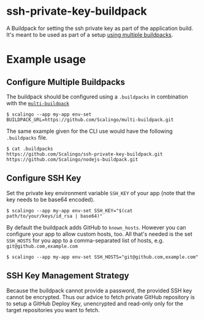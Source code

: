 # ssh-private-key-buildpack

A Buildpack for setting the ssh private key as part of the application build. It's meant to be used as part of a setup [using multiple buildpacks](https://doc.scalingo.com/platform/deployment/buildpacks/multi).

# Example usage

## Configure Multiple Buildpacks

The buildpack should be configured using a `.buildpacks` in combination with the [`multi-buildpack`](https://doc.scalingo.com/platform/deployment/buildpacks/multi)

    $ scalingo --app my-app env-set BUILDPACK_URL=https://github.com/Scalingo/multi-buildpack.git

The same example given for the CLI use would have the following `.buildpacks` file.

    $ cat .buildpacks
    https://github.com/Scalingo/ssh-private-key-buildpack.git
    https://github.com/Scalingo/nodejs-buildpack.git

## Configure SSH Key

Set the private key environment variable `SSH_KEY` of your app (note that the key needs to be base64 encoded).

    $ scalingo --app my-app env-set SSH_KEY="$(cat path/to/your/keys/id_rsa | base64)"

By default the buildpack adds GitHub to `known_hosts`. However you can configure your app to allow custom hosts, too. All that's needed is the set `SSH_HOSTS` for you app to a comma-separated list of hosts, e.g. `git@github.com,example.com`

    $ scalingo --app my-app env-set SSH_HOSTS="git@github.com,example.com"

## SSH Key Management Strategy

Because the buildpack cannot provide a password, the provided SSH key cannot be encrypted. Thus our advice to fetch private GitHub repository is to setup a GitHub Deploy Key, unencrypted and read-only only for the target repositories you want to fetch.

